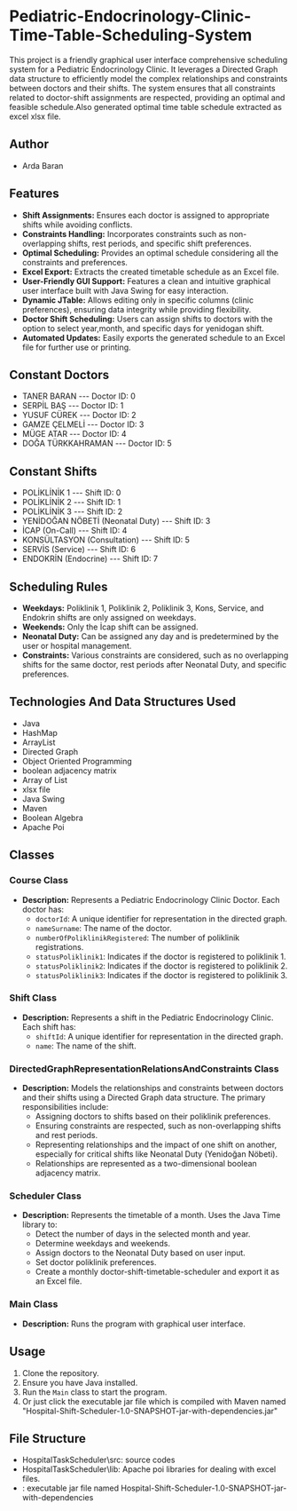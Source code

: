 # Pediatric-Endocrinology-Clinic-Time-Table-Scheduling-System
 This project is a friendly graphical user interface comprehensive scheduling system for a Pediatric Endocrinology Clinic. It leverages a Directed Graph data structure to efficiently model the complex relationships and constraints between doctors and their shifts. The system ensures that all constraints related to doctor-shift assignments are respected, providing an optimal and feasible schedule.Also generated optimal time table schedule extracted as excel xlsx file.
## Author

- Arda Baran
## Features

- **Shift Assignments:** Ensures each doctor is assigned to appropriate shifts while avoiding conflicts.
- **Constraints Handling:** Incorporates constraints such as non-overlapping shifts, rest periods, and specific shift preferences.
- **Optimal Scheduling:** Provides an optimal schedule considering all the constraints and preferences.
- **Excel Export:** Extracts the created timetable schedule as an Excel file.
- **User-Friendly GUI Support:** Features a clean and intuitive graphical user interface built with Java Swing for easy interaction.
- **Dynamic JTable:** Allows editing only in specific columns (clinic preferences), ensuring data integrity while providing flexibility.
- **Doctor Shift Scheduling:** Users can assign shifts to doctors with the option to select year,month, and specific days for yenidogan shift.
- **Automated Updates:** Easily exports the generated schedule to an Excel file for further use or printing.
  
## Constant Doctors

- TANER BARAN --- Doctor ID: 0
- SERPİL BAŞ  --- Doctor ID: 1
- YUSUF CÜREK --- Doctor ID: 2
- GAMZE ÇELMELİ --- Doctor ID: 3
- MÜGE ATAR    --- Doctor ID: 4
- DOĞA TÜRKKAHRAMAN --- Doctor ID: 5

## Constant Shifts

- POLİKLİNİK 1 --- Shift ID: 0
- POLİKLİNİK 2 --- Shift ID: 1 
- POLİKLİNİK 3 --- Shift ID: 2
- YENİDOĞAN NÖBETİ (Neonatal Duty) --- Shift ID: 3
- İCAP (On-Call) --- Shift ID: 4
- KONSÜLTASYON (Consultation) --- Shift ID: 5
- SERVİS (Service) --- Shift ID: 6
- ENDOKRİN (Endocrine) --- Shift ID: 7

## Scheduling Rules

- **Weekdays:** Poliklinik 1, Poliklinik 2, Poliklinik 3, Kons, Service, and Endokrin shifts are only assigned on weekdays.
- **Weekends:** Only the İcap shift can be assigned.
- **Neonatal Duty:** Can be assigned any day and is predetermined by the user or hospital management.
- **Constraints:** Various constraints are considered, such as no overlapping shifts for the same doctor, rest periods after Neonatal Duty, and specific preferences.

## Technologies And Data Structures Used
- Java
- HashMap
- ArrayList
- Directed Graph
- Object Oriented Programming
- boolean adjacency matrix 
- Array of List
- xlsx file
- Java Swing
- Maven
- Boolean Algebra
- Apache Poi

## Classes

### Course Class
- **Description:** Represents a Pediatric Endocrinology Clinic Doctor. Each doctor has:
  - `doctorId`: A unique identifier for representation in the directed graph.
  - `nameSurname`: The name of the doctor.
  - `numberOfPoliklinikRegistered`: The number of poliklinik registrations.
  - `statusPoliklinik1`: Indicates if the doctor is registered to poliklinik 1.
  - `statusPoliklinik2`: Indicates if the doctor is registered to poliklinik 2.
  - `statusPoliklinik3`: Indicates if the doctor is registered to poliklinik 3.

### Shift Class
- **Description:** Represents a shift in the Pediatric Endocrinology Clinic. Each shift has:
  - `shiftId`: A unique identifier for representation in the directed graph.
  - `name`: The name of the shift.

### DirectedGraphRepresentationRelationsAndConstraints Class
- **Description:** Models the relationships and constraints between doctors and their shifts using a Directed Graph data structure. The primary responsibilities include:
  - Assigning doctors to shifts based on their poliklinik preferences.
  - Ensuring constraints are respected, such as non-overlapping shifts and rest periods.
  - Representing relationships and the impact of one shift on another, especially for critical shifts like Neonatal Duty (Yenidoğan Nöbeti).
  - Relationships are represented as a two-dimensional boolean adjacency matrix.

### Scheduler Class
- **Description:** Represents the timetable of a month. Uses the Java Time library to:
  - Detect the number of days in the selected month and year.
  - Determine weekdays and weekends.
  - Assign doctors to the Neonatal Duty based on user input.
  - Set doctor poliklinik preferences.
  - Create a monthly doctor-shift-timetable-scheduler and export it as an Excel file.

### Main Class
- **Description:** Runs the program with graphical user interface.

## Usage

1. Clone the repository.
2. Ensure you have Java installed.
3. Run the `Main` class to start the program.
4. Or just click the executable jar file which is compiled with Maven named "Hospital-Shift-Scheduler-1.0-SNAPSHOT-jar-with-dependencies.jar"


## File Structure
- HospitalTaskScheduler\src\: source codes
- HospitalTaskScheduler\lib\: Apache poi libraries for dealing with excel files.
- \: executable jar file named Hospital-Shift-Scheduler-1.0-SNAPSHOT-jar-with-dependencies
